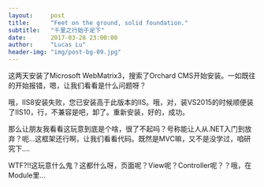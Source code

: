 ```yaml
---
layout:     post
title:      "Feet on the ground, solid foundation."
subtitle:   "千里之行始于足下"
date:       2017-03-28 23:00:00
author:     "Lucas Lu"
header-img: "img/post-bg-09.jpg"
---
```


<p>这两天安装了Microsoft WebMatrix3，搜索了Orchard CMS开始安装。一如既往的开始报错，嗯，让我们看看是什么问题呀？</p>

<p>哦，IIS8安装失败，您已安装高于此版本的IIS。哦，对，装VS2015的时候顺便装了IIS10，行，不兼容是吧，卸了。重新安装，好的，成功。</p>

<p>那么让朋友我看看这玩意到底是个啥，很了不起吗？号称能让人从.NET入门到放弃？呃...这框架还行啊，让我们看看代码。既然是MVC嘛，又不是没学过，咱研究下....</p>

<p>WTF?!!这玩意什么鬼？这都什么呀，页面呢？View呢？Controller呢？？哦，在Module里...</p>


